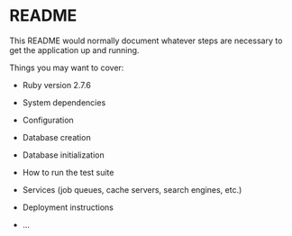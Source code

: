 # README

This README would normally document whatever steps are necessary to get the
application up and running.

Things you may want to cover:

* Ruby version 2.7.6

* System dependencies

* Configuration

* Database creation

* Database initialization

* How to run the test suite

* Services (job queues, cache servers, search engines, etc.)

* Deployment instructions

* ...

